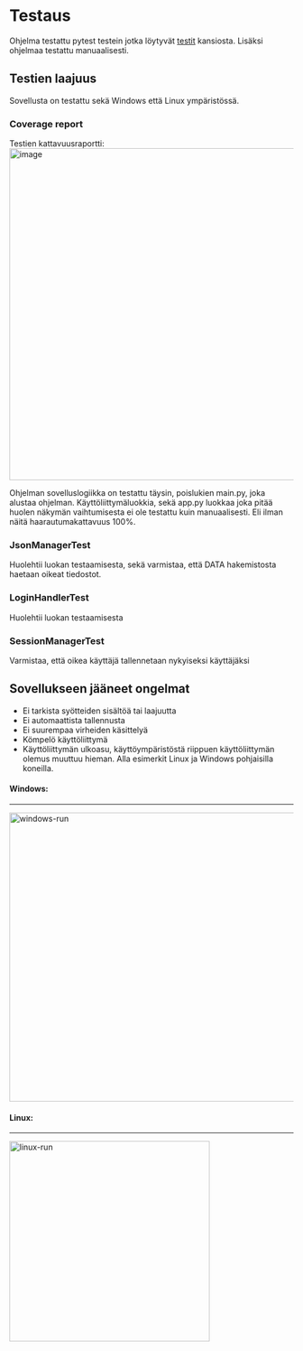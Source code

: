 # Testaus

Ohjelma testattu pytest testein jotka löytyvät [testit](../src/tests) kansiosta. Lisäksi ohjelmaa testattu manuaalisesti.

## Testien laajuus

Sovellusta on testattu sekä Windows että Linux ympäristössä.

### Coverage report
Testien kattavuusraportti:\
<img width="588" alt="image" src="https://github.com/Karri6/ot-harjoitustyo/assets/126342259/7c60f54b-dc97-43c5-b8f9-686d5d4af133">

Ohjelman sovelluslogiikka on testattu täysin, poislukien main.py, joka alustaa ohjelman. Käyttöliittymäluokkia, sekä app.py luokkaa joka pitää huolen näkymän vaihtumisesta ei ole testattu kuin manuaalisesti. Eli ilman näitä haarautumakattavuus 100%.

### JsonManagerTest
Huolehtii luokan testaamisesta, sekä varmistaa, että DATA hakemistosta haetaan oikeat tiedostot.

### LoginHandlerTest
Huolehtii luokan testaamisesta

### SessionManagerTest
Varmistaa, että oikea käyttäjä tallennetaan nykyiseksi käyttäjäksi

## Sovellukseen jääneet ongelmat
- Ei tarkista syötteiden sisältöä tai laajuutta
- Ei automaattista tallennusta
- Ei suurempaa virheiden käsittelyä
- Kömpelö käyttöliittymä
- Käyttöliittymän ulkoasu, käyttöympäristöstä riippuen käyttöliittymän olemus muuttuu hieman. Alla esimerkit Linux ja Windows pohjaisilla koneilla.

#### Windows:

---
<img width="512" alt="windows-run" src="https://github.com/Karri6/ot-harjoitustyo/assets/126342259/f6300029-1408-4527-a8ea-0dda0bd63d89">


#### Linux:
---
<img width="355" alt="linux-run" src="https://github.com/Karri6/ot-harjoitustyo/assets/126342259/0ab9b994-4a60-4808-b3c5-e0789a066220">

